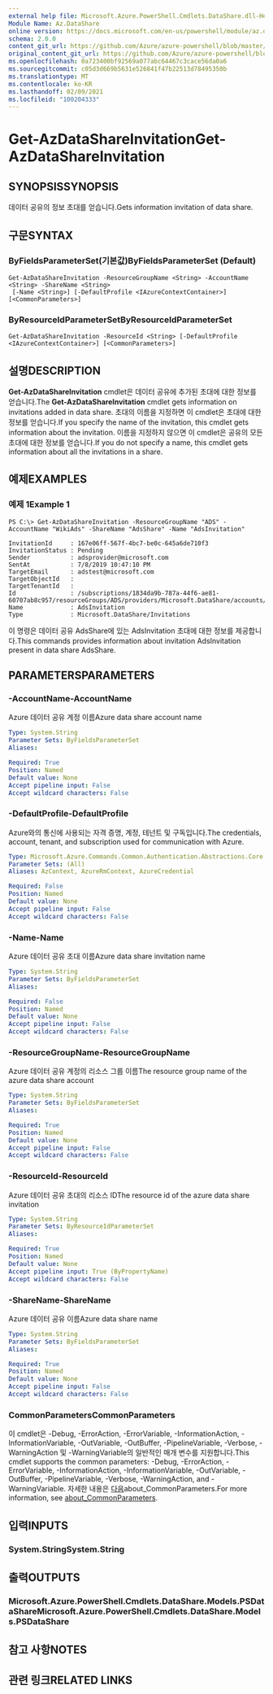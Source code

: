 ```yaml
---
external help file: Microsoft.Azure.PowerShell.Cmdlets.DataShare.dll-Help.xml
Module Name: Az.DataShare
online version: https://docs.microsoft.com/en-us/powershell/module/az.datashare/get-azdatashareinvitation
schema: 2.0.0
content_git_url: https://github.com/Azure/azure-powershell/blob/master/src/DataShare/DataShare/help/Get-AzDataShareInvitation.md
original_content_git_url: https://github.com/Azure/azure-powershell/blob/master/src/DataShare/DataShare/help/Get-AzDataShareInvitation.md
ms.openlocfilehash: 0a723400bf92569a077abc64467c3cace56da0a6
ms.sourcegitcommit: c05d3d669b5631e526841f47b22513d78495350b
ms.translationtype: MT
ms.contentlocale: ko-KR
ms.lasthandoff: 02/09/2021
ms.locfileid: "100204333"
---
```

# <span data-ttu-id="552fb-101">Get-AzDataShareInvitation</span><span class="sxs-lookup"><span data-stu-id="552fb-101">Get-AzDataShareInvitation</span></span>

## <span data-ttu-id="552fb-102">SYNOPSIS</span><span class="sxs-lookup"><span data-stu-id="552fb-102">SYNOPSIS</span></span>
<span data-ttu-id="552fb-103">데이터 공유의 정보 초대를 얻습니다.</span><span class="sxs-lookup"><span data-stu-id="552fb-103">Gets information invitation of data share.</span></span>

## <span data-ttu-id="552fb-104">구문</span><span class="sxs-lookup"><span data-stu-id="552fb-104">SYNTAX</span></span>

### <span data-ttu-id="552fb-105">ByFieldsParameterSet(기본값)</span><span class="sxs-lookup"><span data-stu-id="552fb-105">ByFieldsParameterSet (Default)</span></span>
```
Get-AzDataShareInvitation -ResourceGroupName <String> -AccountName <String> -ShareName <String>
 [-Name <String>] [-DefaultProfile <IAzureContextContainer>] [<CommonParameters>]
```

### <span data-ttu-id="552fb-106">ByResourceIdParameterSet</span><span class="sxs-lookup"><span data-stu-id="552fb-106">ByResourceIdParameterSet</span></span>
```
Get-AzDataShareInvitation -ResourceId <String> [-DefaultProfile <IAzureContextContainer>] [<CommonParameters>]
```

## <span data-ttu-id="552fb-107">설명</span><span class="sxs-lookup"><span data-stu-id="552fb-107">DESCRIPTION</span></span>
<span data-ttu-id="552fb-108">**Get-AzDataShareInvitation** cmdlet은 데이터 공유에 추가된 초대에 대한 정보를 얻습니다.</span><span class="sxs-lookup"><span data-stu-id="552fb-108">The **Get-AzDataShareInvitation** cmdlet gets information on invitations added in data share.</span></span> <span data-ttu-id="552fb-109">초대의 이름을 지정하면 이 cmdlet은 초대에 대한 정보를 얻습니다.</span><span class="sxs-lookup"><span data-stu-id="552fb-109">If you specify the name of the invitation, this cmdlet gets information about the invitation.</span></span> <span data-ttu-id="552fb-110">이름을 지정하지 않으면 이 cmdlet은 공유의 모든 초대에 대한 정보를 얻습니다.</span><span class="sxs-lookup"><span data-stu-id="552fb-110">If you do not specify a name, this cmdlet gets information about all the invitations in a share.</span></span>

## <span data-ttu-id="552fb-111">예제</span><span class="sxs-lookup"><span data-stu-id="552fb-111">EXAMPLES</span></span>

### <span data-ttu-id="552fb-112">예제 1</span><span class="sxs-lookup"><span data-stu-id="552fb-112">Example 1</span></span>
```
PS C:\> Get-AzDataShareInvitation -ResourceGroupName "ADS" -AccountName "WikiAds" -ShareName "AdsShare" -Name "AdsInvitation"

InvitationId     : 167e06ff-567f-4bc7-be0c-645a6de710f3
InvitationStatus : Pending
Sender           : adsprovider@microsoft.com
SentAt           : 7/8/2019 10:47:10 PM
TargetEmail      : adstest@microsoft.com
TargetObjectId   :
TargetTenantId   :
Id               : /subscriptions/1834da9b-787a-44f6-ae81-60707ab8c957/resourceGroups/ADS/providers/Microsoft.DataShare/accounts/WikiAds/shares/AdsShare/invitations/AdsInvitation
Name             : AdsInvitation
Type             : Microsoft.DataShare/Invitations
```

<span data-ttu-id="552fb-113">이 명령은 데이터 공유 AdsShare에 있는 AdsInvitation 초대에 대한 정보를 제공합니다.</span><span class="sxs-lookup"><span data-stu-id="552fb-113">This commands provides information about invitation AdsInvitation present in data share AdsShare.</span></span>

## <span data-ttu-id="552fb-114">PARAMETERS</span><span class="sxs-lookup"><span data-stu-id="552fb-114">PARAMETERS</span></span>

### <span data-ttu-id="552fb-115">-AccountName</span><span class="sxs-lookup"><span data-stu-id="552fb-115">-AccountName</span></span>
<span data-ttu-id="552fb-116">Azure 데이터 공유 계정 이름</span><span class="sxs-lookup"><span data-stu-id="552fb-116">Azure data share account name</span></span>

```yaml
Type: System.String
Parameter Sets: ByFieldsParameterSet
Aliases:

Required: True
Position: Named
Default value: None
Accept pipeline input: False
Accept wildcard characters: False
```

### <span data-ttu-id="552fb-117">-DefaultProfile</span><span class="sxs-lookup"><span data-stu-id="552fb-117">-DefaultProfile</span></span>
<span data-ttu-id="552fb-118">Azure와의 통신에 사용되는 자격 증명, 계정, 테넌트 및 구독입니다.</span><span class="sxs-lookup"><span data-stu-id="552fb-118">The credentials, account, tenant, and subscription used for communication with Azure.</span></span>

```yaml
Type: Microsoft.Azure.Commands.Common.Authentication.Abstractions.Core.IAzureContextContainer
Parameter Sets: (All)
Aliases: AzContext, AzureRmContext, AzureCredential

Required: False
Position: Named
Default value: None
Accept pipeline input: False
Accept wildcard characters: False
```

### <span data-ttu-id="552fb-119">-Name</span><span class="sxs-lookup"><span data-stu-id="552fb-119">-Name</span></span>
<span data-ttu-id="552fb-120">Azure 데이터 공유 초대 이름</span><span class="sxs-lookup"><span data-stu-id="552fb-120">Azure data share invitation name</span></span>

```yaml
Type: System.String
Parameter Sets: ByFieldsParameterSet
Aliases:

Required: False
Position: Named
Default value: None
Accept pipeline input: False
Accept wildcard characters: False
```

### <span data-ttu-id="552fb-121">-ResourceGroupName</span><span class="sxs-lookup"><span data-stu-id="552fb-121">-ResourceGroupName</span></span>
<span data-ttu-id="552fb-122">Azure 데이터 공유 계정의 리소스 그룹 이름</span><span class="sxs-lookup"><span data-stu-id="552fb-122">The resource group name of the azure data share account</span></span>

```yaml
Type: System.String
Parameter Sets: ByFieldsParameterSet
Aliases:

Required: True
Position: Named
Default value: None
Accept pipeline input: False
Accept wildcard characters: False
```

### <span data-ttu-id="552fb-123">-ResourceId</span><span class="sxs-lookup"><span data-stu-id="552fb-123">-ResourceId</span></span>
<span data-ttu-id="552fb-124">Azure 데이터 공유 초대의 리소스 ID</span><span class="sxs-lookup"><span data-stu-id="552fb-124">The resource id of the azure data share invitation</span></span>

```yaml
Type: System.String
Parameter Sets: ByResourceIdParameterSet
Aliases:

Required: True
Position: Named
Default value: None
Accept pipeline input: True (ByPropertyName)
Accept wildcard characters: False
```

### <span data-ttu-id="552fb-125">-ShareName</span><span class="sxs-lookup"><span data-stu-id="552fb-125">-ShareName</span></span>
<span data-ttu-id="552fb-126">Azure 데이터 공유 이름</span><span class="sxs-lookup"><span data-stu-id="552fb-126">Azure data share name</span></span>

```yaml
Type: System.String
Parameter Sets: ByFieldsParameterSet
Aliases:

Required: True
Position: Named
Default value: None
Accept pipeline input: False
Accept wildcard characters: False
```

### <span data-ttu-id="552fb-127">CommonParameters</span><span class="sxs-lookup"><span data-stu-id="552fb-127">CommonParameters</span></span>
<span data-ttu-id="552fb-128">이 cmdlet은 -Debug, -ErrorAction, -ErrorVariable, -InformationAction, -InformationVariable, -OutVariable, -OutBuffer, -PipelineVariable, -Verbose, -WarningAction 및 -WarningVariable의 일반적인 매개 변수를 지원합니다.</span><span class="sxs-lookup"><span data-stu-id="552fb-128">This cmdlet supports the common parameters: -Debug, -ErrorAction, -ErrorVariable, -InformationAction, -InformationVariable, -OutVariable, -OutBuffer, -PipelineVariable, -Verbose, -WarningAction, and -WarningVariable.</span></span> <span data-ttu-id="552fb-129">자세한 내용은 [다음](http://go.microsoft.com/fwlink/?LinkID=113216)about_CommonParameters.</span><span class="sxs-lookup"><span data-stu-id="552fb-129">For more information, see [about_CommonParameters](http://go.microsoft.com/fwlink/?LinkID=113216).</span></span>

## <span data-ttu-id="552fb-130">입력</span><span class="sxs-lookup"><span data-stu-id="552fb-130">INPUTS</span></span>

### <span data-ttu-id="552fb-131">System.String</span><span class="sxs-lookup"><span data-stu-id="552fb-131">System.String</span></span>

## <span data-ttu-id="552fb-132">출력</span><span class="sxs-lookup"><span data-stu-id="552fb-132">OUTPUTS</span></span>

### <span data-ttu-id="552fb-133">Microsoft.Azure.PowerShell.Cmdlets.DataShare.Models.PSDataShare</span><span class="sxs-lookup"><span data-stu-id="552fb-133">Microsoft.Azure.PowerShell.Cmdlets.DataShare.Models.PSDataShare</span></span>

## <span data-ttu-id="552fb-134">참고 사항</span><span class="sxs-lookup"><span data-stu-id="552fb-134">NOTES</span></span>

## <span data-ttu-id="552fb-135">관련 링크</span><span class="sxs-lookup"><span data-stu-id="552fb-135">RELATED LINKS</span></span>
